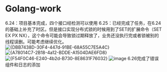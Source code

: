 # Golang-work
6.24：项目基本完成，四个接口经检测可以使用
6.25：已经完成了任务，在6.24的基础上补充了时区。但是接口实现分布式锁的时候用到了SET的扩展命令（SET EX PX NX），这个命令可能会导致锁过期释放了，业务还没执行完或者锁被别的线程误删。可能考虑继续优化。
![{DBB7438D-30F4-447d-91BE-68A55C7E5A4C}](https://github.com/nullitypeh/Golang-work/assets/159264792/3bbbd912-d7c0-4f00-bbcf-427024000862)
![{A78014C7-2B18-4a12-BDDE-A1504DAE6FD8}](https://github.com/nullitypeh/Golang-work/assets/159264792/76286858-9c16-4813-bb2b-d17d24813f6a)
![{F54F0C46-E240-4b2d-B730-8E8631F76032}](https://github.com/nullitypeh/Golang-work/assets/159264792/8526c06d-8f1d-4e59-b572-32fff8451539)
![image](https://github.com/nullitypeh/Golang-work/assets/159264792/d4000e93-c409-429f-83a9-d8b24f10ade8)
6.26完成了错误组件和日志的添加

